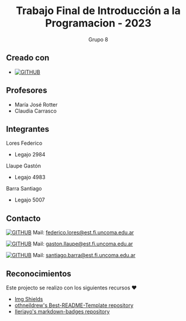 <!-- SUMMARY -->
<div align="center">

# Trabajo Final de Introducción a la Programacion - 2023

Grupo 8

</div>

<!-- CREADO CON -->
## Creado con

- [![GITHUB][github-shield]][github-url]

<!-- PROFESORES -->
## Profesores
   - María José Rotter
   - Claudia Carrasco

<!-- INTEGRANTES -->
## Integrantes

Lores Federico
   - Legajo 2984

Llaupe Gastón
   - Legajo 4983

Barra Santiago
   - Legajo 5007

<!-- CONTACTO -->
## Contacto

[![GITHUB][personal-shield]][personal-url]
Mail: federico.lores@est.fi.uncoma.edu.ar

[![GITHUB][personal-shield2]][personal-url2]
Mail: gaston.llaupe@est.fi.uncoma.edu.ar

[![GITHUB][personal-shield3]][personal-url3]
Mail: santiago.barra@est.fi.uncoma.edu.ar

<!-- RECONOCIMIENTOS -->
## Reconocimientos

Este projecto se realizo con los siguientes recursos :heart:

- [Img Shields](https://shields.io)
- [othneildrew's Best-README-Template repository](https://github.com/othneildrew/Best-README-Template)
- [Ileriayo's markdown-badges repository](https://github.com/Ileriayo/markdown-badges)

<!-- MARKDOWN LINKS AND IMAGES -->
<!-- BUILT WITH -->
[github-shield]: https://img.shields.io/badge/github-%23121011.svg?style=for-the-badge&logo=github&logoColor=white
[github-url]: https://github.com
<!-- MY GITHUB -->
[personal-shield]: https://img.shields.io/badge/FEDERICO-LORES-yellowgreen?style=for-the-badge
[personal-url]: https://github.com/dvc0de
[personal-shield2]: https://img.shields.io/badge/GASTON-LLAUPE-yellowgreen?style=for-the-badge
[personal-url2]: https://github.com/gastonllaupe
[personal-shield3]: https://img.shields.io/badge/SANTIAGO-BARRA-yellowgreen?style=for-the-badge
[personal-url3]: https://github.com/Efimero2004
<!-- LICENSE -->
[license-shield]: https://img.shields.io/github/license/Ileriayo/markdown-badges?style=for-the-badge